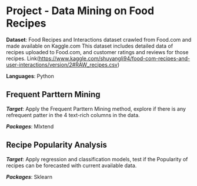 # Project - Data Mining on Food Recipes

**Dataset**: Food Recipes and Interactions dataset crawled from Food.com and made available on Kaggle.com This dataset includes detailed data of recipes uploaded to Food.com, and customer ratings and reviews for those recipes.
Link(https://www.kaggle.com/shuyangli94/food-com-recipes-and-user-interactions/version/2#RAW_recipes.csv)

**Languages**: Python

## Frequent Parttern Mining
***Target***: Apply the Frequent Parttern Mining method, explore if there is any refrequent patter in the 4 text-rich columns in the data.

***Packages***: Mlxtend

## Recipe Popularity Analysis
***Target***: Apply regression and classification models, test if the Popularity of recipes can be forecasted with current available data.

***Packages***: Sklearn



